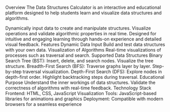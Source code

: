Overview
The Data Structures Calculator is an interactive and educational platform designed to help students learn and visualize data structures and algorithms.

Dynamically input data to create and manipulate structures.
Visualize operations and validate algorithmic properties in real time.
Designed for intuitive and engaging learning through hands-on experience and detailed visual feedback.
Features
Dynamic Data Input
Build and test data structures with your own data.
Visualization of Algorithms
Real-time visualizations of processes such as traversal and search.
Supported Data Structures
Binary Search Tree (BST):
Insert, delete, and search nodes.
Visualize the tree structure.
Breadth-First Search (BFS):
Traverse graphs layer by layer.
Step-by-step traversal visualization.
Depth-First Search (DFS):
Explore nodes in depth-first order.
Highlight backtracking steps during traversal.
Educational Purpose
Understand the inner workings of data structures.
Validate the correctness of algorithms with real-time feedback.
Technology Stack
  Frontend: HTML, CSS, JavaScript
  Visualization Tools: JavaScript-based libraries for animations and graphics
  Deployment: Compatible with modern browsers for a seamless experience
